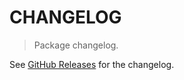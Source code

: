 # CHANGELOG

> Package changelog.

See [GitHub Releases](https://github.com/stdlib-js/ndarray-base-bind2vind/releases) for the changelog.